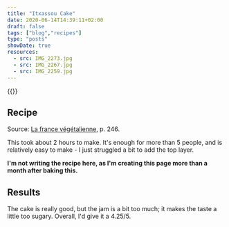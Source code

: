 ```yaml
---
title: "Itxassou Cake"
date: 2020-06-14T14:39:11+02:00
draft: false
tags: ["blog","recipes"]
type: "posts"
showDate: true
resources:
  - src: IMG_2273.jpg
  - src: IMG_2267.jpg
  - src: IMG_2259.jpg
---
```


{{<gallery>}}

## Recipe

Source: [La france végétalienne](https://petite-collection-v.myshopify.com/collections/france-vegetalienne/products/la-france-vegetalienne), p. 246.

This took about 2 hours to make. It's enough for more than 5 people, and is relatively easy to make - I just struggled a bit to add the top layer.

**I'm not writing the recipe here, as I'm creating this page more than a month after baking this.**

## Results

The cake is really good, but the jam is a bit too much; it makes the taste a little too sugary. Overall, I'd give it a 4.25/5.
